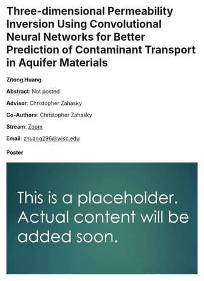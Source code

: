 # Three-dimensional Permeability Inversion Using Convolutional Neural Networks for Better Prediction of Contaminant Transport in Aquifer Materials

**Zitong Huang**

**Abstract**: Not posted


**Advisor**: Christopher Zahasky

**Co-Authors**: Christopher Zahasky

**Stream**: [Zoom](https://uwmadison.zoom.us/meeting#/test11111)

**Email**: [zhuang296@wisc.edu](mailto:zhuang296@wisc.edu)

#### Poster
[![zhuang_thumb](../../img/zhuang_thumb.jpg)](../../docs/zhuang.pdf)
